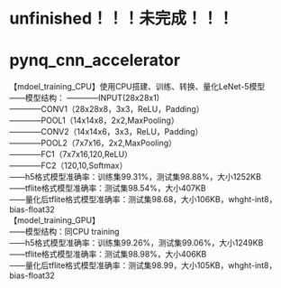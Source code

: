 # unfinished！！！未完成！！！
# pynq_cnn_accelerator
【mdoel_training_CPU】使用CPU搭建、训练、转换、量化LeNet-5模型  
——模型结构： 
————INPUT(28x28x1)  
————CONV1（28x28x8，3x3，ReLU，Padding）  
————POOL1（14x14x8，2x2,MaxPooling）  
————CONV2（14x14x6，3x3，ReLU，Padding）  
————POOL2（7x7x16，2x2,MaxPooling）  
————FC1（7x7x16,120,ReLU）  
————FC2（120,10,Softmax）  
——h5格式模型准确率：训练集99.31%，测试集98.88%，大小1252KB  
——tflite格式模型准确率：测试集98.54%，大小407KB  
——量化后tflite格式模型准确率：测试集98.68，大小106KB，whght-int8，bias-float32  
【model_training_GPU】  
——模型结构：同CPU training  
——h5格式模型准确率：训练集99.26%，测试集99.06%，大小1249KB  
——tflite格式模型准确率：测试集98.98%，大小406KB  
——量化后tflite格式模型准确率：测试集98.99，大小105KB，whght-int8，bias-float32  
